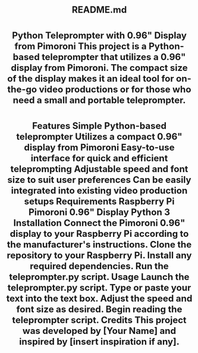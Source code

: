 <style>
  p {
    text-align: center;
    font-weight: bold;
    font-size: 24px;
    margin-top: 40px;
    margin-bottom: 20px;
  }
  ul {
    margin-left: 30px;
  }
</style>

README.md

<style>
  p {
    text-align: center;
    font-weight: bold;
    font-size: 24px;
    margin-top: 40px;
    margin-bottom: 20px;
  }
  ul {
    margin-left: 30px;
  }
</style>
Python Teleprompter with 0.96" Display from Pimoroni
This project is a Python-based teleprompter that utilizes a 0.96" display from Pimoroni. The compact size of the display makes it an ideal tool for on-the-go video productions or for those who need a small and portable teleprompter.

Features
Simple Python-based teleprompter
Utilizes a compact 0.96" display from Pimoroni
Easy-to-use interface for quick and efficient teleprompting
Adjustable speed and font size to suit user preferences
Can be easily integrated into existing video production setups
Requirements
Raspberry Pi
Pimoroni 0.96" Display
Python 3
Installation
Connect the Pimoroni 0.96" display to your Raspberry Pi according to the manufacturer's instructions.
Clone the repository to your Raspberry Pi.
Install any required dependencies.
Run the teleprompter.py script.
Usage
Launch the teleprompter.py script.
Type or paste your text into the text box.
Adjust the speed and font size as desired.
Begin reading the teleprompter script.
Credits
This project was developed by [Your Name] and inspired by [insert inspiration if any].
